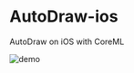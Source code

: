 # AutoDraw-ios
AutoDraw on iOS with CoreML

![demo](https://s3.ap-northeast-2.amazonaws.com/videosforlandingpage0525/bow.jpeg)

